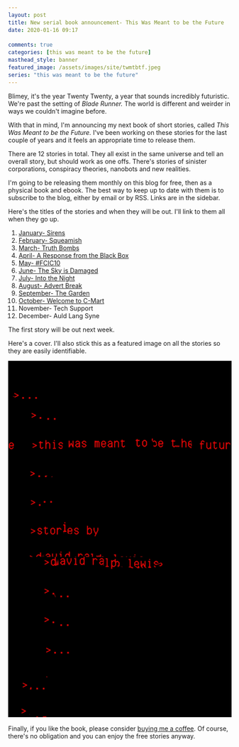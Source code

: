 ```yaml
---  
layout: post  
title: New serial book announcement- This Was Meant to be the Future  
date: 2020-01-16 09:17  

comments: true  
categories: [this was meant to be the future]
masthead_style: banner
featured_image: /assets/images/site/twmtbtf.jpeg  
series: "this was meant to be the future"
---  
```

<p style="text-align: left;">Blimey, it's the year Twenty Twenty, a year that sounds incredibly futuristic. We're past the setting of <em>Blade Runner. </em>The world is different and weirder in ways we couldn't imagine before.</p>  

With that in mind, I'm announcing my next book of short stories, called <em>This Was Meant to be the Future.</em> I've been working on these stories for the last couple of years and it feels an appropriate time to release them.  

<!--more-->  

There are 12 stories in total. They all exist in the same universe and tell an overall story, but should work as one offs. There's stories of sinister corporations, conspiracy theories, nanobots and new realities.  

I'm going to be releasing them monthly on this blog for free, then as a physical book and ebook. The best way to keep up to date with them is to subscribe to the blog, either by email or by RSS. Links are in the sidebar.  

Here's the titles of the stories and when they will be out. I'll link to them all when they go up.  

<ol>  
    <li><a href="/sirens/">January- Sirens</a></li>  
    <li><a href="/squeamish/">February- Squeamish</a></li>  
    <li><a href="/truth-bombs/">March- Truth Bombs</a></li>  
    <li><a href="/a-response-from-the-black-box/">April- A Response from the Black Box</a></li>  
    <li><a href="/FCIC10/">May- #FCIC10</a></li>  
    <li><a href="/the-sky-is-damaged/">June- The Sky is Damaged</a></li>  
    <li><a href="/into-the-night/">July- Into the Night</a></li>  
    <li><a href="/advert-break/">August- Advert Break</a></li>  
    <li><a href="/the-garden/">September- The Garden</a></li>  
    <li><a href="/a-trip-to-c-mart/">October- Welcome to C-Mart</a></li>  
    <li>November- Tech Support</li>  
    <li>December- Auld Lang Syne</li>  
</ol>  

The first story will be out next week.  

Here's a cover. I'll also stick this as a featured image on all the stories so they are easily identifiable.  

<img src="/assets/images/articles/twmtbtfcover.png" class="small"><br>

Finally, if you like the book, please consider <a href="https://ko-fi.com/davidralphlewis">buying me a coffee</a>. Of course, there's no obligation and you can enjoy the free stories anyway.  
